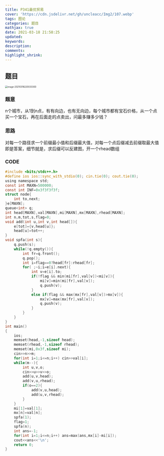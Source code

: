 ```yaml
---
title: P341最优贸易
cover: 'https://cdn.jsdelivr.net/gh/uncleacc/Img2/107.webp'
tags: 图论
categories: 题目
mathjax: true
date: 2021-03-18 21:58:25
updated: 
keywords: 
description: 
comments: 
highlight_shrink: 
---
```


##  题目

<img src="https://cdn.jsdelivr.net/gh/uncleacc/sucai_2/20210318220038.png" alt="image-20210318220033300" style="zoom:50%;" />

### 题意

n个城市，从1到n点，有有向边，也有无向边，每个城市都有宝石价格，从一个点买一个宝石，再在后面走的点卖出，问最多赚多少钱？

### 思路

对每一个路径求一个前缀最小值和后缀最大值，对每一个点后缀减去前缀取最大值即是答案，细节就是，求后缀可以反建图，开一个rhead数组

### CODE

```c
#include <bits/stdc++.h>
#define ios ios::sync_with_stdio(0); cin.tie(0); cout.tie(0);
using namespace std;
const int MAXN=500000;
const int INF=0x3f3f3f3f;
struct node{
	int to,next;
}e[MAXN];
queue<int> q;
int head[MAXN],val[MAXN],mi[MAXN],mx[MAXN],rhead[MAXN];
int n,m,tot,s,flag=0;
void add(int u,int v,int head[]){
	e[tot]={v,head[u]};
	head[u]=tot++;
}
void spfa(int s){
	q.push(s);
	while(!q.empty()){
		int fr=q.front();
		q.pop();
		int i=flag==0?head[fr]:rhead[fr];
		for( ;~i;i=e[i].next){
			int v=e[i].to;
			if(!flag && min(mi[fr],val[v])<mi[v]){
				mi[v]=min(mi[fr],val[v]);
				q.push(v);
			}
			else if(flag && max(mx[fr],val[v])>mx[v]){
				mx[v]=max(mx[fr],val[v]);
				q.push(v);
			}
		}
	}
}
int main()
{
	ios;
	memset(head,-1,sizeof head);
	memset(rhead,-1,sizeof rhead);
	memset(mi,0x3f,sizeof mi);
	cin>>n>>m;
	for(int i=1;i<=n;i++) cin>>val[i];
	while(m--){
		int u,v,o;
		cin>>u>>v>>o;
		add(u,v,head);
		add(v,u,rhead);
		if(o==2){
			add(v,u,head);
			add(u,v,rhead);
		}
	}
	mi[1]=val[1];
	mx[n]=val[n];
	spfa(1);
	flag=1;
	spfa(n);
	int ans=-1;
	for(int i=1;i<=n;i++) ans=max(ans,mx[i]-mi[i]);
	cout<<ans<<'\n';
	return 0;
}
```











